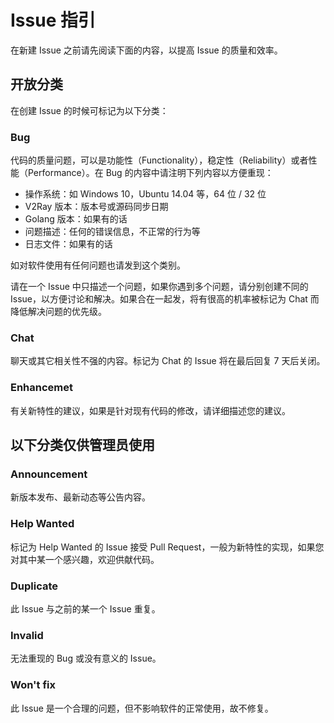 # Issue 指引

在新建 Issue 之前请先阅读下面的内容，以提高 Issue 的质量和效率。

## 开放分类
在创建 Issue 的时候可标记为以下分类： 

### Bug
代码的质量问题，可以是功能性（Functionality），稳定性（Reliability）或者性能（Performance）。在 Bug 的内容中请注明下列内容以方便重现：

* 操作系统：如 Windows 10，Ubuntu 14.04 等，64 位 / 32 位
* V2Ray 版本：版本号或源码同步日期
* Golang 版本：如果有的话
* 问题描述：任何的错误信息，不正常的行为等
* 日志文件：如果有的话

如对软件使用有任何问题也请发到这个类别。

请在一个 Issue 中只描述一个问题，如果你遇到多个问题，请分别创建不同的 Issue，以方便讨论和解决。如果合在一起发，将有很高的机率被标记为 Chat 而降低解决问题的优先级。

### Chat
聊天或其它相关性不强的内容。标记为 Chat 的 Issue 将在最后回复 7 天后关闭。

### Enhancemet
有关新特性的建议，如果是针对现有代码的修改，请详细描述您的建议。

## 以下分类仅供管理员使用
### Announcement
新版本发布、最新动态等公告内容。

### Help Wanted
标记为 Help Wanted 的 Issue 接受 Pull Request，一般为新特性的实现，如果您对其中某一个感兴趣，欢迎供献代码。

### Duplicate
此 Issue 与之前的某一个 Issue 重复。

### Invalid
无法重现的 Bug 或没有意义的 Issue。

### Won't fix
此 Issue 是一个合理的问题，但不影响软件的正常使用，故不修复。

